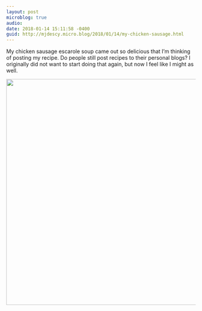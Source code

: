 ```yaml
---
layout: post
microblog: true
audio: 
date: 2018-01-14 15:11:58 -0400
guid: http://mjdescy.micro.blog/2018/01/14/my-chicken-sausage.html
---
```

My chicken sausage escarole soup came out so delicious that I’m thinking of posting my recipe. Do people still post recipes to their personal blogs? I originally did not want to start doing that again, but now I feel like I might as well.

<img src="http://mjdescy.micro.blog/uploads/2018/08c509965c.jpg" width="600" height="600" />
